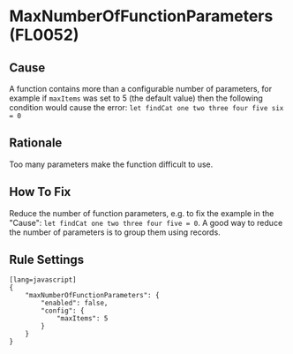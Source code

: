 # MaxNumberOfFunctionParameters (FL0052)

## Cause

A function contains more than a configurable number of parameters, for example if `maxItems` was set to 5 (the default value)
then the following condition would cause the error: `let findCat one two three four five six = 0`

## Rationale

Too many parameters make the function difficult to use.

## How To Fix

Reduce the number of function parameters, e.g. to fix the example in the "Cause": `let findCat one two three four five = 0`. A good way to reduce the number of parameters is to group them using records.

## Rule Settings

	[lang=javascript]
    {
        "maxNumberOfFunctionParameters": { 
            "enabled": false,
            "config": {
                "maxItems": 5
            }
        }
    }